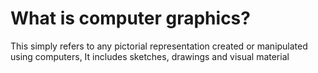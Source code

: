 # What is computer graphics?
This simply refers to any pictorial representation created or manipulated using computers, It includes sketches, drawings and visual material